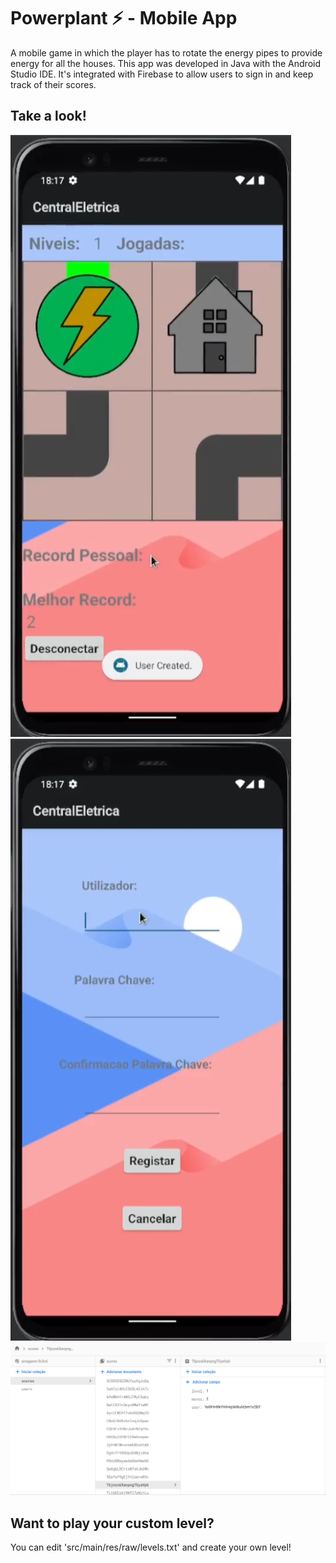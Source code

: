 # Powerplant ⚡ - Mobile App 
A mobile game in which the player has to rotate the energy pipes to provide energy for all the houses.
This app was developed in Java with the Android Studio IDE.
It's integrated with Firebase to allow users to sign in and keep track of their scores.

## Take a look!
![Powerplant gameplay](Images/gameplay.png)
![Powerplant login](Images/login.png)
![Powerplant scores](Images/scores.png)

## Want to play your custom level?
You can edit 'src/main/res/raw/levels.txt' and create your own level!

